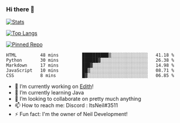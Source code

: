 ### Hi there 👋

[![Stats](https://github-readme-stats.vercel.app/api?username=ItsNeil17&show_icons=true&theme=discord_old_blurple)](https://github.com/ItsNeil17)

[![Top Langs](https://github-readme-stats.vercel.app/api/top-langs/?username=ItsNeil17&theme=discord_old_blurple)](https://github.com/ItsNeil17)

[![Pinned Repo](https://github-readme-stats.vercel.app/api/pin/?username=NeilDevelopment&repo=BeepBoopBot&theme=discord_old_blurple)](https://github.com/NeilDevelopment/BeepBoopBot)
<!--START_SECTION:waka-->
```text
HTML         48 mins         ██████████▒░░░░░░░░░░░░░░   41.18 % 
Python       30 mins         ██████▓░░░░░░░░░░░░░░░░░░   26.38 % 
Markdown     17 mins         ███▓░░░░░░░░░░░░░░░░░░░░░   14.98 % 
JavaScript   10 mins         ██▒░░░░░░░░░░░░░░░░░░░░░░   08.71 % 
CSS          8 mins          █▓░░░░░░░░░░░░░░░░░░░░░░░   06.85 % 
```
<!--END_SECTION:waka-->
- 🔭 I’m currently working on [Edith](https://github.com/NeilDevelopment/Edith)!
- 🌱 I’m currently learning Java
- 👯 I’m looking to collaborate on pretty much anything
- 📫 How to reach me: Discord : ItsNeil#3511
- ⚡ Fun fact: I'm the owner of Neil Development!
